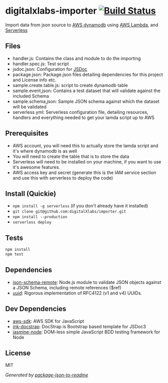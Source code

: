 # digitalxlabs-importer [![Build Status](https://travis-ci.org/digitalXlabs/importer.png?branch=master)](https://travis-ci.org/digitalXlabs/importer)

Import data from json source to [AWS dynamodb](https://aws.amazon.com/dynamodb) using [AWS Lambda](https://aws.amazon.com/lambda), and [Serverless](https://serverless.com/)

## Files
 - handler.js: Contains the class and module to do the importing
 - handler.spec.js: Test script
 - jsdoc.json: Configuration for [JSDoc](http://usejsdoc.org)
 - package.json: Package.json files detailing dependencies for this project and License info etc.
 - sample.create.table.js: script to create dynamodb table
 - sample.event,json: Contains a test dataset that will validate against the included Schema
 - sample.schema,json: Sample JSON schema against which the dataset will be validated
 - serverless.yml: Serverless configuration file, detailing resources, handlers and everything needed to get your lamda script up to AWS


## Prerequisites

 - AWS account, you will need this to actually store the lamda script and it's where dynamodb is as well
 - You will need to create the table that is to store the data
 - Serverless will need to be installed on your machine, if you want to use it's awesome features.
 - AWS access key and secret (generate this is the IAM service section and use this with serverless to deploy the code)

## Install (Quickie)

- `npm install -g serverless` (if you don't already have it installed)
- `git clone git@github.com:digitalXlabs/importer.git`
- `npm install --production`
- `serverless deploy`


## Tests

```sh
npm install
npm test
```

## Dependencies

- [json-schema-remote](https://github.com/entrecode/json-schema-remote): Node.js module to validate JSON objects against a JSON Schema, including remote references ($ref)
- [uuid](https://github.com/defunctzombie/node-uuid): Rigorous implementation of RFC4122 (v1 and v4) UUIDs.

## Dev Dependencies

- [aws-sdk](https://github.com/aws/aws-sdk-js): AWS SDK for JavaScript
- [ink-docstrap](https://github.com/docstrap/docstrap): DocStrap is Bootstrap based template for JSDoc3
- [jasmine-node](https://github.com/mhevery/jasmine-node): DOM-less simple JavaScript BDD testing framework for Node


## License

MIT

_Generated by [package-json-to-readme](https://github.com/zeke/package-json-to-readme)_
